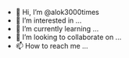 - 👋 Hi, I’m @alok3000times
- 👀 I’m interested in ...
- 🌱 I’m currently learning ...
- 💞️ I’m looking to collaborate on ...
- 📫 How to reach me ...

<!---
alok3000times/alok3000times is a ✨ special ✨ repository because its `README.md` (this file) appears on your GitHub profile.
You can click the Preview link to take a look at your changes.
--->
